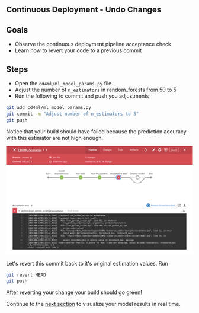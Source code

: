 ## Continuous Deployment - Undo Changes

## Goals

* Observe the continuous deployment pipeline acceptance check
* Learn how to revert your code to a previous commit

## Steps

* Open the `cd4ml/ml_model_params.py` file.
* Adjust the number of `n_estimators` in random_forests from 50 to 5
* Run the following to commit and push you adjustments
```bash
git add cd4ml/ml_model_params.py
git commit -m "Adjust number of n_estimators to 5"
git push
``` 
Notice that your build should have failed because the prediction accuracy with this estimator are not high enough. 

![BuildFailedCD](./../images/BuildFailedCD.png)

Let's revert this commit back to it's original estimation values. Run 
```bash
git revert HEAD
git push
```

After reverting your change your build should go green!

Continue to the [next section](./6-KibanaLogVisualization.md) to visualize your model results in real time. 